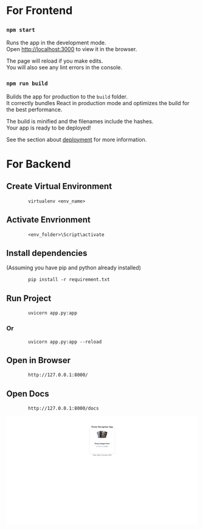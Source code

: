 # For Frontend
### `npm start`

Runs the app in the development mode.<br />
Open [http://localhost:3000](http://localhost:3000) to view it in the browser.

The page will reload if you make edits.<br />
You will also see any lint errors in the console.

### `npm run build`

Builds the app for production to the `build` folder.<br />
It correctly bundles React in production mode and optimizes the build for the best performance.

The build is minified and the filenames include the hashes.<br />
Your app is ready to be deployed!

See the section about [deployment](https://facebook.github.io/create-react-app/docs/deployment) for more information.


# For Backend 

## Create Virtual Environment

            virtualenv <env_name>
     
## Activate Envrionment

            <env_folder>\Script\activate

## Install dependencies
(Assuming you have pip and python already installed)

            pip install -r requirement.txt
## Run Project
            uvicorn app.py:app
### Or
            uvicorn app.py:app --reload
  
## Open in Browser
            http://127.0.0.1:8000/

## Open Docs
            http://127.0.0.1:8000/docs
            

<img src ="https://github.com/iamzehan/fastapi-reactJS-deeplearning/blob/main/demo.png">
      
